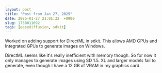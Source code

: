 ```yaml
---
layout: post
title: "Post from Jan 27, 2025"
date: 2025-01-27 21:01:32  +0000
slug: 1738011692
tags: [easydiffusion, sdkit]
---
```


Worked on adding support for DirectML in sdkit. This allows AMD GPUs and Integrated GPUs to generate images on Windows.

DirectML seems like it's really inefficient with memory though. So for now it only manages to generate images using SD 1.5. XL and larger models fail to generate, even though I have a 12 GB of VRAM in my graphics card.